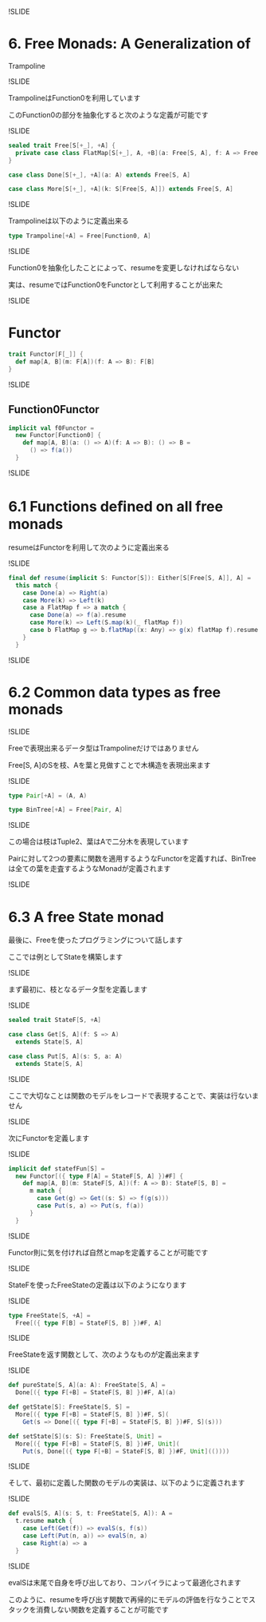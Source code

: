 !SLIDE

# 6. Free Monads: A Generalization of
Trampoline

!SLIDE

TrampolineはFunction0を利用しています

このFunction0の部分を抽象化すると次のような定義が可能です

!SLIDE

```scala
sealed trait Free[S[+_], +A] {
  private case class FlatMap[S[+_], A, +B](a: Free[S, A], f: A => Free[S, B]) extends Free[S, B]
}

case class Done[S[+_], +A](a: A) extends Free[S, A]

case class More[S[+_], +A](k: S[Free[S, A]]) extends Free[S, A]
```

!SLIDE

Trampolineは以下のように定義出来る

```scala
type Trampoline[+A] = Free[Function0, A]
```

!SLIDE

Function0を抽象化したことによって、resumeを変更しなければならない

実は、resumeではFunction0をFunctorとして利用することが出来た

!SLIDE

# Functor

```scala
trait Functor[F[_]] {
  def map[A, B](m: F[A])(f: A => B): F[B]
}
```

!SLIDE

## Function0Functor

```scala
implicit val f0Functor =
  new Functor[Function0] {
    def map[A, B](a: () => A)(f: A => B): () => B =
      () => f(a())
  }
```

!SLIDE

# 6.1 Functions deﬁned on all free monads

resumeはFunctorを利用して次のように定義出来る

!SLIDE

```scala
final def resume(implicit S: Functor[S]): Either[S[Free[S, A]], A] =
  this match {
    case Done(a) => Right(a)
    case More(k) => Left(k)
    case a FlatMap f => a match {
      case Done(a) => f(a).resume
      case More(k) => Left(S.map(k)(_ flatMap f))
      case b FlatMap g => b.flatMap((x: Any) => g(x) flatMap f).resume
    }
  }
```

!SLIDE

# 6.2 Common data types as free monads

!SLIDE

Freeで表現出来るデータ型はTrampolineだけではありません

Free[S, A]のSを枝、Aを葉と見做すことで木構造を表現出来ます

!SLIDE

```scala
type Pair[+A] = (A, A)

type BinTree[+A] = Free[Pair, A]
```

!SLIDE

この場合は枝はTuple2、葉はAで二分木を表現しています

Pairに対して2つの要素に関数を適用するようなFunctorを定義すれば、BinTreeは全ての葉を走査するようなMonadが定義されます

!SLIDE

# 6.3 A free State monad

最後に、Freeを使ったプログラミングについて話します

ここでは例としてStateを構築します

!SLIDE

まず最初に、枝となるデータ型を定義します

!SLIDE

```scala
sealed trait StateF[S, +A]

case class Get[S, A](f: S => A)
  extends State[S, A]

case class Put[S, A](s: S, a: A)
  extends State[S, A]
```

!SLIDE

ここで大切なことは関数のモデルをレコードで表現することで、実装は行ないません

!SLIDE

次にFunctorを定義します

!SLIDE

```scala
implicit def statefFun[S] =
  new Functor[({ type F[A] = StateF[S, A] })#F] {
    def map[A, B](m: StateF[S, A])(f: A => B): StateF[S, B] =
      m match {
        case Get(g) => Get((s: S) => f(g(s)))
        case Put(s, a) => Put(s, f(a))
      }
  }
```

!SLIDE

Functor則に気を付ければ自然とmapを定義することが可能です

!SLIDE

StateFを使ったFreeStateの定義は以下のようになります

!SLIDE

```scala
type FreeState[S, +A] =
  Free[({ type F[B] = StateF[S, B] })#F, A]
```

!SLIDE

FreeStateを返す関数として、次のようなものが定義出来ます

!SLIDE

```scala
def pureState[S, A](a: A): FreeState[S, A] =
  Done[({ type F[+B] = StateF[S, B] })#F, A](a)

def getState[S]: FreeState[S, S] =
  More[({ type F[+B] = StateF[S, B] })#F, S](
    Get(s => Done[({ type F[+B] = StateF[S, B] })#F, S](s)))

def setState[S](s: S): FreeState[S, Unit] =
  More[({ type F[+B] = StateF[S, B] })#F, Unit](
    Put(s, Done[({ type F[+B] = StateF[S, B] })#F, Unit](())))
```

!SLIDE

そして、最初に定義した関数のモデルの実装は、以下のように定義されます

!SLIDE

```scala
def evalS[S, A](s: S, t: FreeState[S, A]): A =
  t.resume match {
    case Left(Get(f)) => evalS(s, f(s))
    case Left(Put(n, a)) => evalS(n, a)
    case Right(a) => a
  }
```

!SLIDE

evalSは末尾で自身を呼び出しており、コンパイラによって最適化されます

このように、resumeを呼び出す関数で再帰的にモデルの評価を行なうことでス
タックを消費しない関数を定義することが可能です
